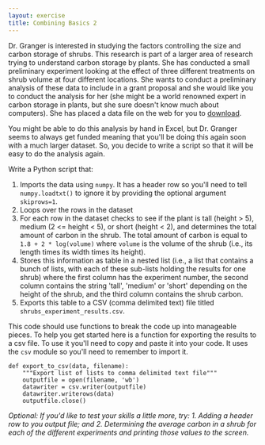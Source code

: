 ```yaml
---
layout: exercise
title: Combining Basics 2
---
```


Dr. Granger is interested in studying the factors controlling the size and
carbon storage of shrubs. This research is part of a larger area of research
trying to understand carbon storage by plants. She has conducted a small
preliminary experiment looking at the effect of three different treatments on
shrub volume at four different locations. She wants to conduct a preliminary
analysis of these data to include in a grant proposal and she would like you to
conduct the analysis for her (she might be a world renowned expert in carbon
storage in plants, but she sure doesn't know much about computers). She has
placed a data file on the web for you to
[download](/data/shrub_volume_experiment.csv).

You might be able to do this analysis by hand in Excel, but Dr. Granger seems to
always get funded meaning that you'll be doing this again soon with a much
larger dataset. So, you decide to write a script so that it will be easy to do
the analysis again.

Write a Python script that:

1. Imports the data using `numpy`. It has a header row so you'll need to tell
   `numpy.loadtxt()` to ignore it by providing the optional argument
   `skiprows=1`.
2. Loops over the rows in the dataset
3. For each row in the dataset checks to see if the plant is tall (height > 5),
   medium (2 <= height < 5), or short (height < 2), and determines the total
   amount of carbon in the shrub. The total amount of carbon is equal to `1.8 +
   2 * log(volume)` where `volume` is the volume of the shrub (i.e., its length
   times its width times its height).
4. Stores this information as table in a nested list (i.e., a list that contains
   a bunch of lists, with each of these sub-lists holding the results for one
   shrub) where the first column has the experiment number, the second column
   contains the string 'tall', 'medium' or 'short' depending on the height of
   the shrub, and the third column contains the shrub carbon.
5. Exports this table to a CSV (comma delimited text) file titled
   `shrubs_experiment_results.csv`.

This code should use functions to break the code up into manageable pieces. To
help you get started here is a function for exporting the results to a csv
file. To use it you'll need to copy and paste it into your code. It uses the
`csv` module so you'll need to remember to import it.

```
def export_to_csv(data, filename):
    """Export list of lists to comma delimited text file"""
	outputfile = open(filename, 'wb')
	datawriter = csv.writer(outputfile)
	datawriter.writerows(data)
	outputfile.close()
```

*Optional: If you'd like to test your skills a little more, try: 1. Adding a
 header row to you output file; and 2. Determining the average carbon in a shrub
 for each of the different experiments and printing those values to the screen.*
